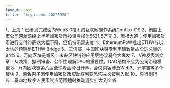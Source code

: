 ```yaml
---
layout: post
title:  "cryptnews-20220920"
---
```

1、上海：已研发完成面向Web3.0技术的互联网操作系统Conflux OS
2、港股上市公司网龙网络上半年加密货币投资亏损为5521.5万元
3、摩根大通：使用加密货币进行支付的需求大幅下降，但仍持乐观态度
4、EthereumPoW推出ETHW与以太坊的跨链桥ETHW Bridge
5、工信部：中国区块链专利申请数量占全球总量的84%
6、万向区块链肖风：未来区块链的应用层协议将会大爆发
7、V神发表新文章：从决策、抵制审查、公平性理解DAO的重要性，DAO结构不应为公司治理模型
8、万向区块链第八届全球峰会今日开幕，会议内容涉及Web3、元宇宙等多个板块
9、两名男子因使用加密货币资助叙利亚恐怖主义被判入狱
10、央行副行长：将四地数字人民币试点范围适时推动逐步扩大到全省
